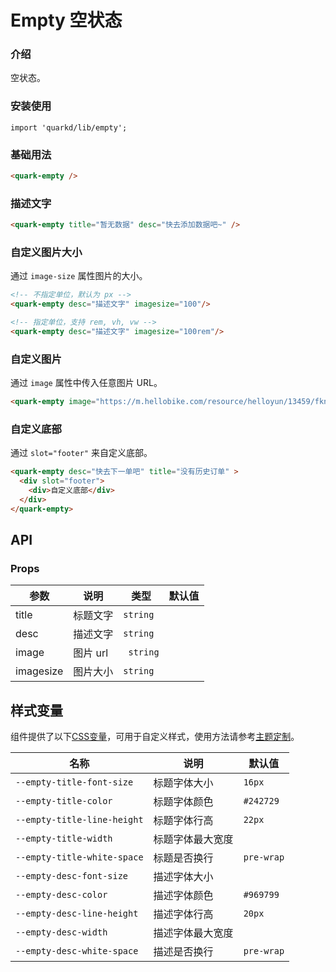 # Empty 空状态

### 介绍

空状态。

### 安装使用

```tsx
import 'quarkd/lib/empty';
```

### 基础用法

```html
<quark-empty />
```


### 描述文字

```html
<quark-empty title="暂无数据" desc="快去添加数据吧~" />
```

### 自定义图片大小

通过 `image-size` 属性图片的大小。

```html
<!-- 不指定单位，默认为 px -->
<quark-empty desc="描述文字" imagesize="100"/>

<!-- 指定单位，支持 rem, vh, vw -->
<quark-empty desc="描述文字" imagesize="100rem"/>
```

### 自定义图片

通过 `image` 属性中传入任意图片 URL。

```html
<quark-empty image="https://m.hellobike.com/resource/helloyun/13459/fkntv_custom-empty-image.png" />
```

### 自定义底部

通过 `slot="footer"` 来自定义底部。

```html
<quark-empty desc="快去下一单吧" title="没有历史订单" >
  <div slot="footer">
    <div>自定义底部</div>
  </div>
</quark-empty>
```  

## API

### Props

| 参数         | 说明                             | 类型   | 默认值           |
|--------------|----------------------------------|--------|------------------|
| title        | 标题文字     | `string`              |        |
| desc         | 描述文字     | `string `             |        |
| image         | 图片 url     |` string`              |        |
| imagesize         | 图片大小     | `string `             |        |


## 样式变量

组件提供了以下[CSS变量](https://developer.mozilla.org/zh-CN/docs/Web/CSS/Using_CSS_custom_properties)，可用于自定义样式，使用方法请参考[主题定制](#/zh-CN/guide/theme)。

| 名称                     | 说明                                  | 默认值          | 
| ------------------------ | ----------------------------------- | --------------- |
| `--empty-title-font-size`   | 标题字体大小                          | `16px`    
| `--empty-title-color`       | 标题字体颜色                          | `#242729`   
| `--empty-title-line-height`       | 标题字体行高                       |    `22px`    
| `--empty-title-width`       | 标题字体最大宽度                       |        
| `--empty-title-white-space` | 标题是否换行                          | `pre-wrap`       
| `--empty-desc-font-size`    | 描述字体大小                          |        
| `--empty-desc-color`        | 描述字体颜色                          | `#969799`  
| `--empty-desc-line-height`       | 描述字体行高                       |    `20px`      
| `--empty-desc-width`        | 描述字体最大宽度                       |  
| `--empty-desc-white-space`  | 描述是否换行                          | `pre-wrap`  

